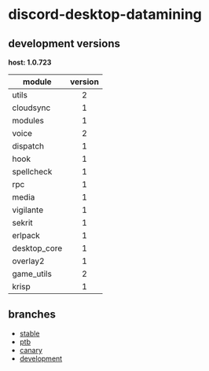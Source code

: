 # discord-desktop-datamining

## development versions

**host: 1.0.723**

| module | version |
| ------ | :-----: |
| utils | 2 |
| cloudsync | 1 |
| modules | 1 |
| voice | 2 |
| dispatch | 1 |
| hook | 1 |
| spellcheck | 1 |
| rpc | 1 |
| media | 1 |
| vigilante | 1 |
| sekrit | 1 |
| erlpack | 1 |
| desktop_core | 1 |
| overlay2 | 1 |
| game_utils | 2 |
| krisp | 1 |

## branches

- [stable](https://github.com/OpenAsar/discord-desktop-datamining/tree/stable)
- [ptb](https://github.com/OpenAsar/discord-desktop-datamining/tree/ptb)
- [canary](https://github.com/OpenAsar/discord-desktop-datamining/tree/canary)
- [development](https://github.com/OpenAsar/discord-desktop-datamining/tree/development)